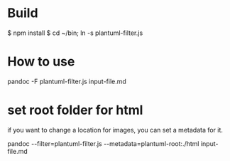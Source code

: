 # Build

$ npm install
$ cd ~/bin; ln -s plantuml-filter.js


# How to use

pandoc -F plantuml-filter.js input-file.md


# set root folder for html
if you want to change a location for images, you can set a metadata for it.


pandoc --filter=plantuml-filter.js --metadata=plantuml-root:./html input-file.md



